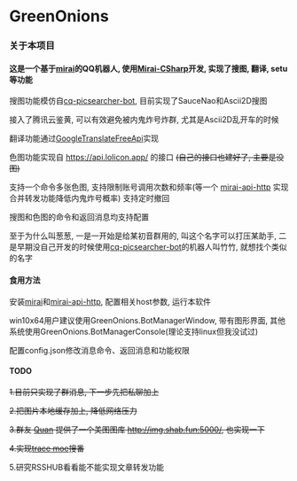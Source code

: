 # GreenOnions

### 关于本项目

#### 这是一个基于[mirai](https://github.com/mamoe/mirai)的QQ机器人, 使用[Mirai-CSharp](https://github.com/Executor-Cheng/Mirai-CSharp)开发, 实现了搜图, 翻译, setu等功能

搜图功能模仿自[cq-picsearcher-bot](https://github.com/Tsuk1ko/cq-picsearcher-bot), 目前实现了SauceNao和Ascii2D搜图

接入了腾讯云鉴黄, 可以有效避免被内鬼炸号炸群, 尤其是Ascii2D乱开车的时候

翻译功能通过[GoogleTranslateFreeApi](https://github.com/wadereye/GoogleTranslateFreeApi)实现

色图功能实现自 https://api.lolicon.app/ 的接口 ~~(自己的接口也建好了, 主要是没图)~~

支持一个命令多张色图, 支持限制账号调用次数和频率(等一个 [mirai-api-http](https://github.com/project-mirai/mirai-api-http) 实现合并转发功能降低内鬼炸号概率) 支持定时撤回

搜图和色图的命令和返回消息均支持配置

至于为什么叫葱葱, 一是一开始是给某初音群用的, 叫这个名字可以打压某助手, 二是早期没自己开发的时候使用[cq-picsearcher-bot](https://github.com/Tsuk1ko/cq-picsearcher-bot)的机器人叫竹竹, 就想找个类似的名字

#### 食用方法

安装[mirai](https://github.com/mamoe/mirai)和[mirai-api-http](https://github.com/project-mirai/mirai-api-http), 配置相关host参数, 运行本软件

win10x64用户建议使用GreenOnions.BotManagerWindow, 带有图形界面, 其他系统使用GreenOnions.BotManagerConsole(理论支持linux但我没试过)

配置config.json修改消息命令、返回消息和功能权限

#### TODO

~~1.目前只实现了群消息, 下一步先把私聊加上~~

~~2.把图片本地缓存加上, 降低网络压力~~

~~3.群友 [Quan](https://github.com/Quan666) 提供了一个美图图库 http://img.shab.fun:5000/, 也实现一下~~

~~4.实现[trace moe](https://trace.moe/)搜番~~

5.研究RSSHUB看看能不能实现文章转发功能
